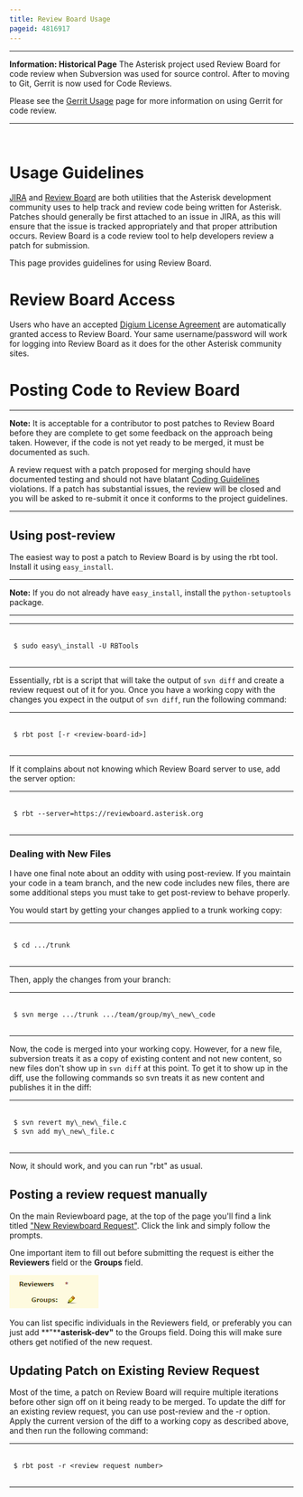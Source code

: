 ```yaml
---
title: Review Board Usage
pageid: 4816917
---
```





---


**Information: Historical Page** The Asterisk project used Review Board for code review when Subversion was used for source control. After to moving to Git, Gerrit is now used for Code Reviews.

Please see the [Gerrit Usage](/Gerrit-Usage) page for more information on using Gerrit for code review.

  



---


 

Usage Guidelines
================

[JIRA](https://github.com/asterisk/asterisk/issues/jira/) and [Review Board](https://reviewboard.asterisk.org) are both utilities that the Asterisk development community uses to help track and review code being written for Asterisk. Patches should generally be first attached to an issue in JIRA, as this will ensure that the issue is tracked appropriately and that proper attribution occurs. Review Board is a code review tool to help developers review a patch for submission.

This page provides guidelines for using Review Board.

Review Board Access
===================

Users who have an accepted [Digium License Agreement](/Digium-License-Agreement) are automatically granted access to Review Board. Your same username/password will work for logging into Review Board as it does for the other Asterisk community sites.

Posting Code to Review Board
============================




---

**Note:**  It is acceptable for a contributor to post patches to Review Board before they are complete to get some feedback on the approach being taken. However, if the code is not yet ready to be merged, it must be documented as such.

A review request with a patch proposed for merging should have documented testing and should not have blatant [Coding Guidelines](/Coding-Guidelines) violations. If a patch has substantial issues, the review will be closed and you will be asked to re-submit it once it conforms to the project guidelines.

  



---


Using post-review
-----------------

The easiest way to post a patch to Review Board is by using the rbt tool. Install it using `easy_install`.




---

**Note:**  If you do not already have `easy_install`, install the `python-setuptools` package.

  



---




---

  
  


```

 $ sudo easy\_install -U RBTools


```



---


Essentially, rbt is a script that will take the output of `svn diff` and create a review request out of it for you. Once you have a working copy with the changes you expect in the output of `svn diff`, run the following command:




---

  
  


```

 $ rbt post [-r <review-board-id>]


```



---


If it complains about not knowing which Review Board server to use, add the server option:




---

  
  


```

 $ rbt --server=https://reviewboard.asterisk.org


```



---


### Dealing with New Files

I have one final note about an oddity with using post-review. If you maintain your code in a team branch, and the new code includes new files, there are some additional steps you must take to get post-review to behave properly.

You would start by getting your changes applied to a trunk working copy:




---

  
  


```

 $ cd .../trunk


```



---


Then, apply the changes from your branch:




---

  
  


```

 $ svn merge .../trunk .../team/group/my\_new\_code


```



---


Now, the code is merged into your working copy. However, for a new file, subversion treats it as a copy of existing content and not new content, so new files don't show up in `svn diff` at this point. To get it to show up in the diff, use the following commands so svn treats it as new content and publishes it in the diff:




---

  
  


```

 $ svn revert my\_new\_file.c
 $ svn add my\_new\_file.c


```



---


Now, it should work, and you can run "rbt" as usual.

Posting a review request manually
---------------------------------

On the main Reviewboard page, at the top of the page you'll find a link titled ["New Reviewboard Request"](https://reviewboard.asterisk.org/r/new/). Click the link and simply follow the prompts.

One important item to fill out before submitting the request is either the **Reviewers** field or the **Groups** field. 

![](reviewboard_groups.png)

You can list specific individuals in the Reviewers field, or preferably you can just add **"****asterisk-dev"** to the Groups field. Doing this will make sure others get notified of the new request.

Updating Patch on Existing Review Request
-----------------------------------------

Most of the time, a patch on Review Board will require multiple iterations before other sign off on it being ready to be merged. To update the diff for an existing review request, you can use post-review and the -r option. Apply the current version of the diff to a working copy as described above, and then run the following command:




---

  
  


```

 $ rbt post -r <review request number>


```



---


